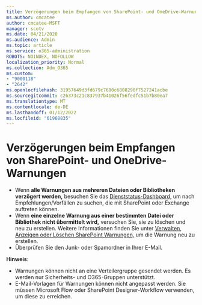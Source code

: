 ```yaml
---
title: Verzögerungen beim Empfangen von SharePoint- und OneDrive-Warnungen
ms.author: cmcatee
author: cmcatee-MSFT
manager: scotv
ms.date: 04/21/2020
ms.audience: Admin
ms.topic: article
ms.service: o365-administration
ROBOTS: NOINDEX, NOFOLLOW
localization_priority: Normal
ms.collection: Adm_O365
ms.custom:
- "9000118"
- "2642"
ms.openlocfilehash: 31957649d3fd679c7680c6808290f7527241acbe
ms.sourcegitcommit: c26373c21c837937b41026f56fedfc51b7b80ea7
ms.translationtype: MT
ms.contentlocale: de-DE
ms.lasthandoff: 01/12/2022
ms.locfileid: "61968835"
---
```

# <a name="delays-in-receiving-sharepoint-and-onedrive-alerts"></a>Verzögerungen beim Empfangen von SharePoint- und OneDrive-Warnungen

- Wenn **alle Warnungen aus mehreren Dateien oder Bibliotheken verzögert werden,** besuchen Sie das [Dienststatus-Dashboard,](https://portal.office.com/adminportal/home?ref=/servicehealth) um nach Empfehlungen/Vorfällen zu suchen, die mit SharePoint oder Exchange auftreten können.
- Wenn **eine einzelne Warnung aus einer bestimmten Datei oder Bibliothek nicht übermittelt wird,** versuchen Sie, sie zu löschen und neu zu erstellen. Weitere Informationen finden Sie unter [Verwalten, Anzeigen oder Löschen SharePoint Warnungen,](https://support.microsoft.com/office/99dfb19c-9a90-4a8c-aba1-aa8c8afb0de2) um die Warnung neu zu erstellen.
- Überprüfen Sie den Junk- oder Spamordner in Ihrer E-Mail.

**Hinweis**:
- Warnungen können nicht an eine Verteilergruppe gesendet werden. Es werden nur Sicherheits- und O365-Gruppen unterstützt.
- E-Mail-Vorlagen für Warnungen können nicht angepasst werden. Sie müssen Microsoft Flow oder SharePoint Designer-Workflow verwenden, um diese zu erreichen.

